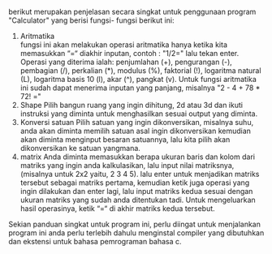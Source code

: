 berikut merupakan penjelasan secara singkat untuk penggunaan program "Calculator" yang berisi fungsi- fungsi berikut ini:
1. Aritmatika  
    fungsi ini  akan melakukan operasi aritmatika hanya ketika kita memasukkan “=“ diakhir inputan, contoh : "1/2=" lalu tekan enter. 
    Operasi yang diterima ialah: penjumlahan (+), pengurangan (-), pembagian (/), perkalian (*), modulus (%), faktorial (!), logaritma natural (L), logaritma basis 10 (l), akar (^), pangkat (v). 
    Untuk fungsi aritmatika ini sudah dapat menerima inputan yang panjang, misalnya "2 - 4 + 78 * 72! ="
2. Shape 
    Pilih bangun ruang yang ingin dihitung, 2d atau 3d dan ikuti instruksi yang diminta untuk menghasilkan sesuai output yang diminta.
3. Konversi satuan
    Pilih satuan yang ingin dikonversikan, misalnya suhu, anda akan diminta memilih satuan asal ingin dikonversikan kemudian akan diminta menginput besaran satuannya, lalu kita pilih akan dikonversikan ke satuan yangmana.
4. matrix
    Anda diminta memasukkan berapa ukuran baris dan kolom dari matriks yang ingin anda kalkulasikan, lalu input nilai matriksnya, 
    (misalnya untuk 2x2 yaitu, 2  3
                               4  5).
    lalu enter untuk menjadikan matriks tersebut sebagai matriks pertama, kemudian ketik juga operasi yang ingin dilakukan dan enter lagi, lalu input matriks kedua sesuai dengan ukuran matriks yang 
    sudah anda ditentukan tadi. Untuk mengeluarkan hasil operasinya, ketik “=“ di akhir matriks kedua tersebut.

Sekian panduan singkat untuk program ini, perlu diingat untuk menjalankan program ini anda perlu terlebih dahulu menginstal compiler yang dibutuhkan dan ekstensi untuk bahasa pemrograman bahasa c.

